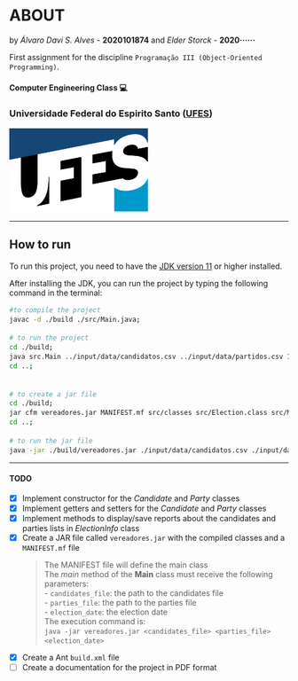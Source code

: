 
# ABOUT

by _Álvaro Davi S. Alves_ - **2020101874**
and _Elder Storck_ - **2020······**

First assignment for the discipline  ```Programação III (Object-Oriented Programming)```.


#### Computer Engineering Class :computer:

### Universidade Federal do Espirito Santo ([UFES](https://ufes.br))


<img src="./docs/img/marca_ufes.png" alt="ufes logo" height="150px" width="250px">   

---

## How to run

To run this project, you need to have the [JDK version 11](https://www.oracle.com/br/java/technologies/javase/jdk11-archive-downloads.html) or higher installed.  

After installing the JDK, you can run the project by typing the following command in the terminal:  
```sh
#to compile the project
javac -d ./build ./src/Main.java;

# to run the project
cd ./build;
java src.Main ../input/data/candidatos.csv ../input/data/partidos.csv 14/11/2020;
cd ..;


# to create a jar file
cd ./build;
jar cfm vereadores.jar MANIFEST.mf src/classes src/Election.class src/Main.class;
cd ..;

# to run the jar file
java -jar ./build/vereadores.jar ./input/data/candidatos.csv ./input/data/partidos.csv 14/11/2020;
```

___

#### TODO

* [x] Implement constructor for the _Candidate_ and _Party_ classes
* [x] Implement getters and setters for the _Candidate_ and _Party_ classes
* [x] Implement methods to display/save reports about the candidates and parties lists in _ElectionInfo_ class
* [x] Create a JAR file called `vereadores.jar` with the compiled classes and a `MANIFEST.mf` file
	> The MANIFEST file will define the main class  
	> The _main_ method of the **Main** class must receive the following parameters:  
		- `candidates_file`: the path to the candidates file  
		- `parties_file`: the path to the parties file  
		- `election_date`: the election date  
	> The execution command is:  
		`java -jar vereadores.jar <candidates_file> <parties_file> <election_date>`  
* [x] Create a Ant `build.xml` file
* [ ] Create a documentation for the project in PDF format
